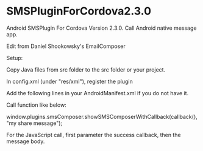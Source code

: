 SMSPluginForCordova2.3.0
========================

Android SMSPlugin For Cordova Version 2.3.0. Call Android native message app.

Edit from Daniel Shookowsky's EmailComposer

Setup:

Copy Java files from src folder to the src folder or your project.

In config.xml (under "res/xml"), register the plugin <plugin name="SMSComposer" value="com.companyname.projectname.SMSComposer" /> 

Add the following lines in your AndroidManifest.xml if you do not have it.

<!-- Additional permission for SMSComposer plugin -->

<uses-permission android:name="android.permission.SEND_SMS"/>

Call function like below:

window.plugins.smsComposer.showSMSComposerWithCallback(callback(),"my share message");

For the JavaScript call, first parameter the success callback, then the message body. 
